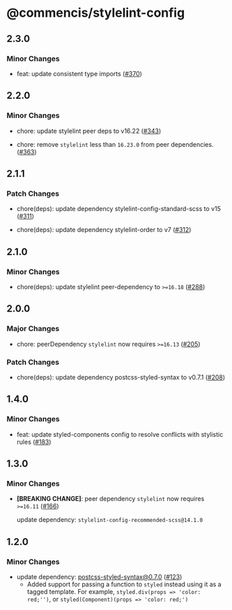 # @commencis/stylelint-config

## 2.3.0

### Minor Changes

- feat: update consistent type imports ([#370](https://github.com/Commencis/js-toolkit/pull/370))

## 2.2.0

### Minor Changes

- chore: update stylelint peer deps to v16.22 ([#343](https://github.com/Commencis/js-toolkit/pull/343))

- chore: remove `stylelint` less than `16.23.0` from peer dependencies. ([#363](https://github.com/Commencis/js-toolkit/pull/363))

## 2.1.1

### Patch Changes

- chore(deps): update dependency stylelint-config-standard-scss to v15 ([#311](https://github.com/Commencis/js-toolkit/pull/311))

- chore(deps): update dependency stylelint-order to v7 ([#312](https://github.com/Commencis/js-toolkit/pull/312))

## 2.1.0

### Minor Changes

- chore(deps): update stylelint peer-dependency to `>=16.18` ([#288](https://github.com/Commencis/js-toolkit/pull/288))

## 2.0.0

### Major Changes

- chore: peerDependency `stylelint` now requires `>=16.13` ([#205](https://github.com/Commencis/js-toolkit/pull/205))

### Patch Changes

- chore(deps): update dependency postcss-styled-syntax to v0.7.1 ([#208](https://github.com/Commencis/js-toolkit/pull/208))

## 1.4.0

### Minor Changes

- feat: update styled-components config to resolve conflicts with stylistic rules ([#183](https://github.com/Commencis/js-toolkit/pull/183))

## 1.3.0

### Minor Changes

- **[BREAKING CHANGE]**: peer dependency `stylelint` now requires `>=16.11` ([#166](https://github.com/Commencis/js-toolkit/pull/166))

  update dependency: `stylelint-config-recommended-scss@14.1.0`

## 1.2.0

### Minor Changes

- update dependency: postcss-styled-syntax@0.7.0 ([#123](https://github.com/Commencis/js-toolkit/pull/123))
  - Added support for passing a function to `styled` instead using it as a tagged template. For example, `styled.div(props => 'color: red;'')`, or `styled(Component)(props => 'color: red;')`
